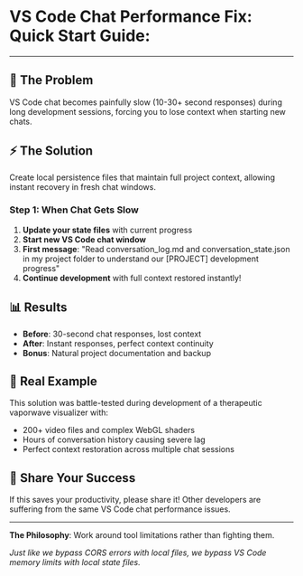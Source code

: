 # VS Code Chat Performance Fix: Quick Start Guide:
---

## 🚨 The Problem
VS Code chat becomes painfully slow (10-30+ second responses) during long development sessions, forcing you to lose context when starting new chats.

## ⚡ The Solution
Create local persistence files that maintain full project context, allowing instant recovery in fresh chat windows.

### Step 1: When Chat Gets Slow
1. **Update your state files** with current progress
2. **Start new VS Code chat window**
3. **First message**: "Read conversation_log.md and conversation_state.json in my project folder to understand our [PROJECT] development progress"
4. **Continue development** with full context restored instantly!

## 📊 Results
- **Before**: 30-second chat responses, lost context
- **After**: Instant responses, perfect context continuity
- **Bonus**: Natural project documentation and backup

## 🎯 Real Example
This solution was battle-tested during development of a therapeutic vaporwave visualizer with:
- 200+ video files and complex WebGL shaders
- Hours of conversation history causing severe lag
- Perfect context restoration across multiple chat sessions

## 🚀 Share Your Success
If this saves your productivity, please share it! Other developers are suffering from the same VS Code chat performance issues.

---

**The Philosophy**: Work around tool limitations rather than fighting them.

*Just like we bypass CORS errors with local files, we bypass VS Code memory limits with local state files.*

